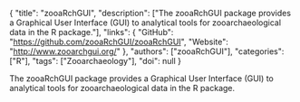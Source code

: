 {
  "title": "zooaRchGUI",
  "description": ["The zooaRchGUI package provides a Graphical User Interface (GUI) to analytical tools for zooarchaeological data in the R package."],
  "links": {
    "GitHub": "https://github.com/zooaRchGUI/zooaRchGUI",
    "Website": "http://www.zooarchgui.org/"
  },
  "authors": ["zooaRchGUI"],
  "categories": ["R"],
  "tags": ["Zooarchaeology"],
  "doi": null
}

<!-- Generated by csv2md.R – do not edit by hand -->

The zooaRchGUI package provides a Graphical User Interface (GUI) to analytical tools for zooarchaeological data in the R package.